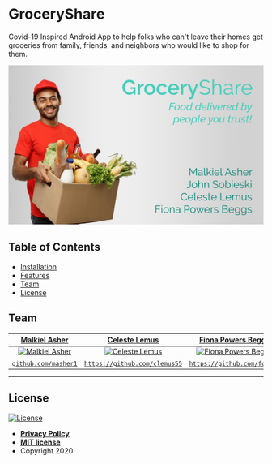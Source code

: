 # GroceryShare
Covid-19 Inspired Android App to help folks who can't leave their homes get groceries from family, friends, and neighbors who would like to shop for them.

![Test Image 1](https://github.com/masher1/GroceryShare/blob/malkiel/app/src/img/SocialScreen.png)

## Table of Contents
- [Installation](#installation)
- [Features](#features)
- [Team](#team)
- [License](#license)





## Team

| <a href="malkielasher.com" target="_blank">**Malkiel Asher**</a> | <a href="https://www.linkedin.com/in/celeste-lemus-806083195/" target="_blank">**Celeste Lemus**</a> | <a href="https://www.linkedin.com/in/fiona-powers-beggs-518a21170/" target="_blank">**Fiona Powers Beggs**</a> | <a href="https://www.linkedin.com/in/john-sobieski-a9811b195/" target="_blank">**John Sobieski**</a> |
| :---: |:---: | :---: | :---: |
| [![Malkiel Asher](https://avatars2.githubusercontent.com/u/44737740?s=60&v=4s=200)](https://malkielasher.com) | [![Celeste Lemus](https://avatars0.githubusercontent.com/u/47994727?s=460&v=4&s=200)](https://www.linkedin.com/in/celeste-lemus-806083195/) | [![Fiona Powers Beggs](https://avatars3.githubusercontent.com/u/59042926?s=460&v=4&s=200)](https://www.linkedin.com/in/fiona-powers-beggs-518a21170/) | [![John Sobieski](https://avatars0.githubusercontent.com/u/35733259?s=460&v=4&s=200)](https://www.linkedin.com/in/john-sobieski-a9811b195/) 
| <a href="http://github.com/masher1" target="_blank">`github.com/masher1`</a> | <a href="https://github.com/clemus55" target="_blank">`https://github.com/clemus55`</a> | <a href="https://github.com/fcpowe" target="_blank">`https://github.com/fcpowe`</a> | <a href="https://github.com/jfsobieski" target="_blank">`https://github.com/jfsobieski`</a> |

---

## License

[![License](http://img.shields.io/:license-mit-blue.svg?style=flat-square)](http://badges.mit-license.org)

- **[Privacy Policy](https://github.com/masher1/GroceryShare/blob/malkiel/app/src/img/PrivacyPolicy.txt)**
- **[MIT license](http://opensource.org/licenses/mit-license.php)**
- Copyright 2020
